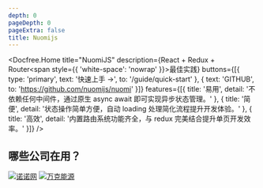 ```yaml
---
depth: 0
pageDepth: 0
pageExtra: false
title: Nuomijs
---
```


<Docfree.Home
  title="NuomiJS"
  description={<sapn>React + Redux + Router<span style={{ 'white-space': 'nowrap' }}>最佳实践</span></sapn>}
  buttons={[{
    type: 'primary',
    text: '快速上手 →',
    to: '/guide/quick-start'
  }, {
    text: 'GITHUB',
    to: 'https://github.com/nuomijs/nuomi'
  }]}
  features={[{
    title: '易用',
    detail: '不依赖任何中间件，通过原生 async await 即可实现异步状态管理。'
  }, {
    title: '简便',
    detail: '状态操作简单方便，自动 loading 处理简化流程提升开发体验。'
  }, {
    title: '高效',
    detail: '内置路由系统功能齐全，与 redux 完美结合提升单页开发效率。'
  }]}
/>

## 哪些公司在用？

<div class="logos">

[<img src="/imgs/logos/nuonuo.png" alt="诺诺网" />](https://www.jss.com.cn/)
[<img src="/imgs/logos/wanke.png" alt="万克能源" />](http://www.wankeauto.com/)

</div>
